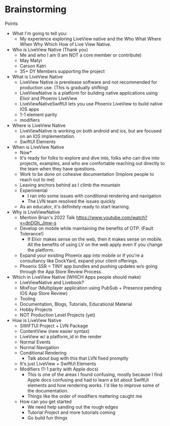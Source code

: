 # Brainstorming

Points
* What I'm going to tell you:
  * My experience exploring LiveView native and the Who What Where When Why Which How of Live View Native.
* Who is LiveView Native (Thank you)
  * Me and who I am (I am NOT a core member or contribute)
  * May Matyi
  * Carson Katri
  * 35+ DY Members supporting the project
* What is LiveView Native
  * LiveView Native is prerelease software and not recommended for production use. (This is gradually shifting)
  * LiveViewNative is a platform for building native applications using Elixir and Phoenix LiveView
  * LiveViewNativeSwiftUI lets you use Phoenix LiveView to build native IOS apps
  * 1-1 element parity
  * modifiers
* Where is LiveView Native
  * LiveViewNative is working on both android and ios, but are focused on an IOS implementation.
  * SwiftUI Elements
* When is LiveView Native
  * Now*
  * It's ready for folks to explore and dive into, folks who can dive into projects, examples, and who are comfortable reaching out directly to the team when they have questions. 
  * Work to be done on cohesive documentation (Implore people to reach out to me)
  * Leaving anchors behind as I climb the mountain
  * Experimental
    * I ran into some issues with conditional rendering and navigation
    * The LVN team resolved the issues quickly
  * As an educator, it's definitely ready to start learning. 
* Why is LiveViewNative
  * Mention Brian's 2022 Talk https://www.youtube.com/watch?v=dnDGh_Jmw-s
  * Develop on mobile while maintaining the benefits of OTP. (Fault Tolerance!)
    * If Elixir makes sense on the web, then it makes sense on mobile. All the benefits of using LV on the web apply even if you change the platform. 
  * Expand your existing Phoenix app into mobile or if you're a consultancy like DockYard, expand your client offerings.
  * Phoenix SSR = TINY app bundles and pushing updates w/o going through the App Store Review Process.
* Which in LiveView Native (WHICH Apps people should make)
  * LiveViewNative and Livebook?
  * MixFour (Multiplayer application using PubSub + Presence pending IOS App Store Review)
  * Tooling
  * Documentation, Blogs, Tutorials, Educational Material
  * Hobby Projects
  * NOT Production Level Projects (yet)
* How is LiveView Native
  * SWIFTUI Project + LVN Package
  * ContentView (new easier syntax)
  * LiveView w/ a platform_id in the render
  * Normal Events
  * Normal Navigation
  * Conditional Rendering
    * Talk about bug with this that LVN fixed promptly
  * It's just LiveView + SwiftUI Elements
  * Modifiers (1-1 parity with Apple docs)
    * This is one of the areas I found confusing, mostly because I find Apple docs confusing and had to learn a bit about SwiftUI elements and how rendering works. I'd like to improve some of the documentation.
    * Things like the order of modifiers mattering caught me
  * How can you get started
    * We need help sanding out the rough edges
    * Tutorial Project and more tutorials coming
    * Go build fun things
